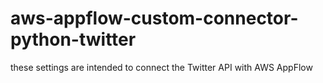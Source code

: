 # aws-appflow-custom-connector-python-twitter


these settings are intended to connect the Twitter API with AWS AppFlow
